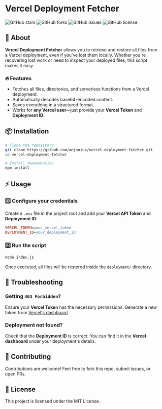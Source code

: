 # Vercel Deployment Fetcher

![GitHub stars](https://img.shields.io/github/stars/your-username/vercel-deployment-fetcher?style=for-the-badge)
![GitHub forks](https://img.shields.io/github/forks/your-username/vercel-deployment-fetcher?style=for-the-badge)
![GitHub issues](https://img.shields.io/github/issues/your-username/vercel-deployment-fetcher?style=for-the-badge)
![GitHub license](https://img.shields.io/github/license/your-username/vercel-deployment-fetcher?style=for-the-badge)

## 🚀 About

**Vercel Deployment Fetcher** allows you to retrieve and restore all files from a Vercel deployment, even if you've lost them locally. Whether you're recovering lost work or need to inspect your deployed files, this script makes it easy.

### 🔥 Features
- Fetches all files, directories, and serverless functions from a Vercel deployment.
- Automatically decodes base64-encoded content.
- Saves everything in a structured format.
- Works for **any Vercel user**—just provide your **Vercel Token** and **Deployment ID**.

## 📦 Installation

```sh
# Clone the repository
git clone https://github.com/anjaniux/vercel-deployment-fetcher.git
cd vercel-deployment-fetcher

# Install dependencies
npm install
```

## ⚡ Usage

### 1️⃣ Configure your credentials
Create a `.env` file in the project root and add your **Vercel API Token** and **Deployment ID**:

````ini
VERCEL_TOKEN=your_vercel_token
DEPLOYMENT_ID=your_deployment_id
````

### 2️⃣ Run the script

```sh
node index.js
```

Once executed, all files will be restored inside the `deployment/` directory.

## 🔧 Troubleshooting

### Getting `403 Forbidden`?
Ensure your **Vercel Token** has the necessary permissions. Generate a new token from [Vercel's dashboard](https://vercel.com/account/tokens).

### Deployment not found?
Check that the **Deployment ID** is correct. You can find it in the **Vercel dashboard** under your deployment's details.

## 🤝 Contributing
Contributions are welcome! Feel free to fork this repo, submit issues, or open PRs.

## 📜 License
This project is licensed under the MIT License.